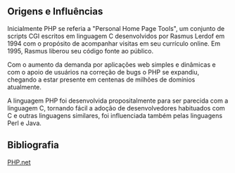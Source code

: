 ## Origens e Influências

Inicialmente PHP se referia a "Personal Home Page Tools", um conjunto de scripts CGI escritos em linguagem C desenvolvidos por Rasmus Lerdof em 1994 com o propósito de acompanhar visitas em seu currículo online. Em 1995, Rasmus liberou seu código fonte ao público.

Com o aumento da demanda por aplicações web simples e dinâmicas e com o apoio de usuários na correção de bugs o PHP se expandiu, chegando a estar presente em centenas de milhões de domínios atualmente.

A linguagem PHP foi desenvolvida propositalmente para ser parecida com a linguagem C, tornando fácil a adoção de desenvolvedores habituados com C e outras linguagens similares, foi influenciada também pelas linguagens Perl e Java. 

## Bibliografia

[PHP.net](https://www.php.net/manual/pt_BR/history.php.php)